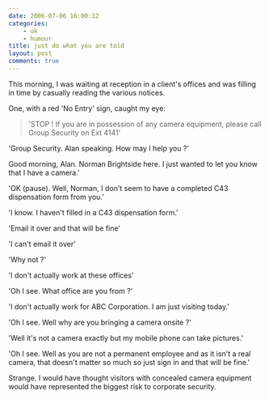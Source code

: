 ```yaml
---
date: 2006-07-06 16:00:12
categories:
    - uk
    - humour
title: just do what you are told
layout: post
comments: true
---
```

This morning, I was waiting at reception in a client's offices and was
filling in time by casually reading the various notices.

One, with a red 'No Entry' sign, caught my eye:
> 'STOP ! If you are in possession of any camera equipment, please call
> Group Security on Ext 4141'

'Group Security. Alan speaking. How may I help you ?'

Good morning, Alan. Norman Brightside here. I just wanted to let you
know that I have a camera.'

'OK (pause). Well, Norman, I don't seem to have a completed C43
dispensation form from you.'

'I know. I haven't filled in a C43 dispensation form.'

'Email it over and that will be fine'

'I can't email it over'

'Why not ?'

'I don't actually work at these offices'

'Oh I see. What office are you from ?'

'I don't actually work for ABC Corporation. I am just visiting today.'

'Oh I see. Well why are you bringing a camera onsite ?'

'Well it's not a camera exactly but my mobile phone can take pictures.'

'Oh I see. Well as you are not a permanent employee and as it isn't a
real camera, that doesn't matter so much so just sign in and that will
be fine.'

Strange. I would have thought visitors with concealed camera equipment
would have represented the biggest risk to corporate security.
